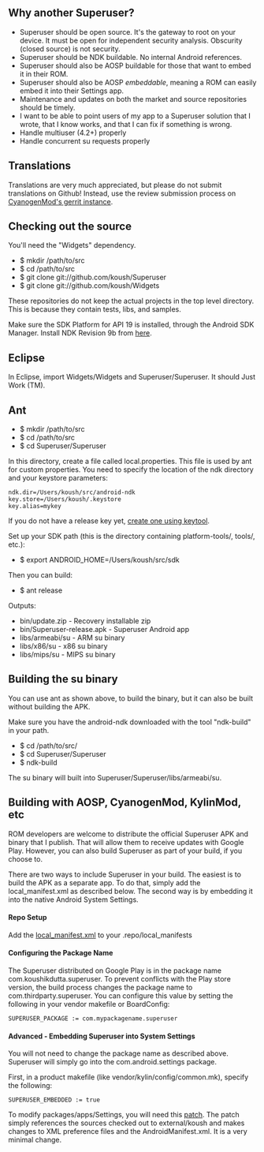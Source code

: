 ## Why another Superuser?
* Superuser should be open source. It's the gateway to root on your device. It must be open for independent security analysis. Obscurity (closed source) is not security.
* Superuser should be NDK buildable. No internal Android references.
* Superuser should also be AOSP buildable for those that want to embed it in their ROM.
* Superuser should also be AOSP _embeddable_, meaning a ROM can easily embed it into their Settings app.
* Maintenance and updates on both the market and source repositories should be timely.
* I want to be able to point users of my app to a Superuser solution that I wrote, that I know works, and that I can fix if something is wrong.
* Handle multiuser (4.2+) properly
* Handle concurrent su requests properly

## Translations

Translations are very much appreciated, but please do not submit translations on Github! Instead, use the review submission process on [CyanogenMod's gerrit instance](http://review.cyanogenmod.org/#/q/status:open,n,z).



## Checking out the source

You'll need the "Widgets" dependency.

* $ mkdir /path/to/src
* $ cd /path/to/src
* $ git clone git://github.com/koush/Superuser
* $ git clone git://github.com/koush/Widgets

These repositories do not keep the actual projects in the top level directory.
This is because they contain tests, libs, and samples.

Make sure the SDK Platform for API 19 is installed, through the Android SDK Manager.  Install NDK Revision 9b from [here](http://developer.android.com/tools/sdk/ndk/index.html).

## Eclipse

In Eclipse, import Widgets/Widgets and Superuser/Superuser. It should Just Work (TM).

## Ant

* $ mkdir /path/to/src
* $ cd /path/to/src
* $ cd Superuser/Superuser

In this directory, create a file called local.properties. This file is used by ant for custom properties. You need to specify the location of the ndk directory and your keystore parameters:

```
ndk.dir=/Users/koush/src/android-ndk
key.store=/Users/koush/.keystore
key.alias=mykey
```

If you do not have a release key yet, [create one using keytool](http://developer.android.com/tools/publishing/app-signing.html).

Set up your SDK path (this is the directory containing platform-tools/, tools/, etc.):

* $ export ANDROID_HOME=/Users/koush/src/sdk

Then you can build:

* $ ant release

Outputs:
* bin/update.zip - Recovery installable zip
* bin/Superuser-release.apk - Superuser Android app
* libs/armeabi/su - ARM su binary
* libs/x86/su - x86 su binary
* libs/mips/su - MIPS su binary

## Building the su binary

You can use ant as shown above, to build the binary, but it can also be built without building the APK.

Make sure you have the android-ndk downloaded with the tool "ndk-build" in your path.

* $ cd /path/to/src/
* $ cd Superuser/Superuser
* $ ndk-build

The su binary will built into Superuser/Superuser/libs/armeabi/su.



## Building with AOSP, CyanogenMod, KylinMod, etc

ROM developers are welcome to distribute the official Superuser APK and binary that I publish. That will
allow them to receive updates with Google Play. However, you can also build Superuser as part of your
build, if you choose to.

There are two ways to include Superuser in your build. The easiest is to build the APK as a separate app.
To do that, simply add the local_manifest.xml as described below. The second way is by embedding it
into the native Android System Settings.

#### Repo Setup
Add the [local_manifest.xml](https://github.com/koush/Superuser/blob/master/local_manifest.xml) to your .repo/local_manifests

#### Configuring the Package Name
The Superuser distributed on Google Play is in the package name com.koushikdutta.superuser.
To prevent conflicts with the Play store version, the build process changes the package
name to com.thirdparty.superuser. You can configure this value by setting the following
in your vendor makefile or BoardConfig:

```
SUPERUSER_PACKAGE := com.mypackagename.superuser
```

#### Advanced - Embedding Superuser into System Settings

You will not need to change the package name as described above. Superuser will simply go
into the com.android.settings package.

First, in a product makefile (like vendor/kylin/config/common.mk), specify the following:

```
SUPERUSER_EMBEDDED := true
```

To modify packages/apps/Settings, you will need this [patch](http://review.cyanogenmod.org/#/c/32957/2//COMMIT_MSG,unified).
The patch simply references the sources checked out to external/koush and makes changes
to XML preference files and the AndroidManifest.xml. It is a very minimal change.

